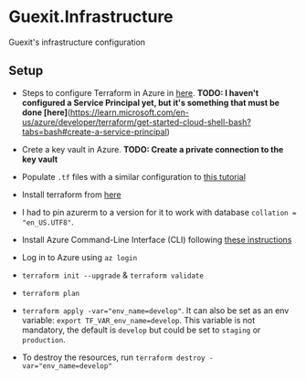 # Guexit.Infrastructure
Guexit's infrastructure configuration

## Setup

* Steps to configure Terraform in Azure in [here](https://learn.microsoft.com/en-us/azure/developer/terraform/get-started-cloud-shell-bash?tabs=bash). **TODO: I haven't configured a Service Principal yet, but it's something that must be done [here]**(https://learn.microsoft.com/en-us/azure/developer/terraform/get-started-cloud-shell-bash?tabs=bash#create-a-service-principal)

* Crete a key vault in Azure. **TODO: Create a private connection to the key vault**

* Populate `.tf` files with a similar configuration to [this tutorial](https://learn.microsoft.com/en-us/azure/developer/terraform/deploy-postgresql-flexible-server-database?tabs=azure-cli)

* Install terraform from [here](https://developer.hashicorp.com/terraform/downloads)

* I had to pin azurerm to a version for it to work with database `collation = "en_US.UTF8"`.

* Install Azure Command-Line Interface (CLI) following [these instructions](https://learn.microsoft.com/en-us/cli/azure/install-azure-cli)

* Log in to Azure using `az login`

* `terraform init --upgrade` & `terraform validate`

* `terraform plan`

* `terraform apply -var="env_name=develop"`. It can also be set as an env variable: `export TF_VAR_env_name=develop`. This variable is not mandatory, the default is `develop` but could be set to `staging` or `production`.

* To destroy the resources, run `terraform destroy -var="env_name=develop"`
